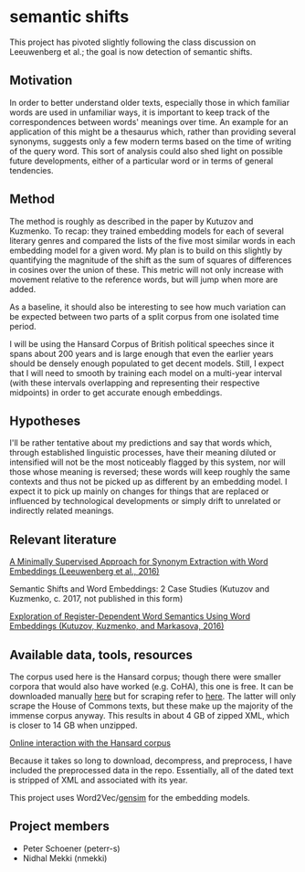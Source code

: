 # semantic shifts

This project has pivoted slightly following the class discussion on Leeuwenberg et al.; the goal is now detection of semantic shifts.

## Motivation

In order to better understand older texts, especially those in which familiar words are used in unfamiliar ways, it is important to keep track of the correspondences between words' meanings over time. An example for an application of this might be a thesaurus which, rather than providing several synonyms, suggests only a few modern terms based on the time of writing of the query word. This sort of analysis could also shed light on possible future developments, either of a particular word or in terms of general tendencies.

## Method

The method is roughly as described in the paper by Kutuzov and Kuzmenko. To recap: they trained embedding models for each of several literary genres and compared the lists of the five most similar words in each embedding model for a given word. My plan is to build on this slightly by quantifying the magnitude of the shift as the sum of squares of differences in cosines over the union of these. This metric will not only increase with movement relative to the reference words, but will jump when more are added.

As a baseline, it should also be interesting to see how much variation can be expected between two parts of a split corpus from one isolated time period.

I will be using the Hansard Corpus of British political speeches since it spans about 200 years and is large enough that even the earlier years should be densely enough populated to get decent models. Still, I expect that I will need to smooth by training each model on a multi-year interval (with these intervals overlapping and representing their respective midpoints) in order to get accurate enough embeddings.

## Hypotheses

I'll be rather tentative about my predictions and say that words which, through established linguistic processes, have their meaning diluted or intensified will not be the most noticeably flagged by this system, nor will those whose meaning is reversed; these words will keep roughly the same contexts and thus not be picked up as different by an embedding model. I expect it to pick up mainly on changes for things that are replaced or influenced by technological developments or simply drift to unrelated or indirectly related meanings.

## Relevant literature 

[A Minimally Supervised Approach for Synonym Extraction with Word Embeddings (Leeuwenberg et al., 2016)](https://ufal.mff.cuni.cz/pbml/105/art-leeuwenberg-et-al.pdf)

Semantic Shifts and Word Embeddings: 2 Case Studies (Kutuzov and Kuzmenko, c. 2017, not published in this form)

[Exploration of Register-Dependent Word Semantics Using Word Embeddings (Kutuzov, Kuzmenko, and Markasova, 2016)](http://www.aclweb.org/anthology/W16-4005)

## Available data, tools, resources

The corpus used here is the Hansard corpus; though there were smaller corpora that would also have worked (e.g. CoHA), this one is free. It can be downloaded manually [here](http://www.hansard-archive.parliament.uk) but for scraping refer to [here](https://andrewwhitby.com/2013/10/26/uk-hansard-archive-urls/). The latter will only scrape the House of Commons texts, but these make up the majority of the immense corpus anyway. This results in about 4 GB of zipped XML, which is closer to 14 GB when unzipped.

[Online interaction with the Hansard corpus](https://corpus.byu.edu)

Because it takes so long to download, decompress, and preprocess, I have included the preprocessed data in the repo. Essentially, all of the dated text is stripped of XML and associated with its year.

This project uses Word2Vec/[gensim](https://radimhurek.com/gensim/index.html) for the embedding models.

## Project members

- Peter Schoener (peterr-s)
- Nidhal Mekki (nmekki)
